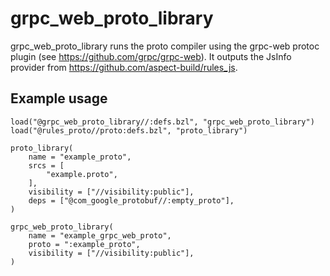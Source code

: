 # grpc_web_proto_library
grpc_web_proto_library runs the proto compiler using the grpc-web protoc
plugin (see https://github.com/grpc/grpc-web). It outputs the JsInfo 
provider from https://github.com/aspect-build/rules_js.

## Example usage
```
load("@grpc_web_proto_library//:defs.bzl", "grpc_web_proto_library")
load("@rules_proto//proto:defs.bzl", "proto_library")

proto_library(
    name = "example_proto",
    srcs = [
        "example.proto",
    ],
    visibility = ["//visibility:public"],
    deps = ["@com_google_protobuf//:empty_proto"],
)

grpc_web_proto_library(
    name = "example_grpc_web_proto",
    proto = ":example_proto",
    visibility = ["//visibility:public"],
)
```